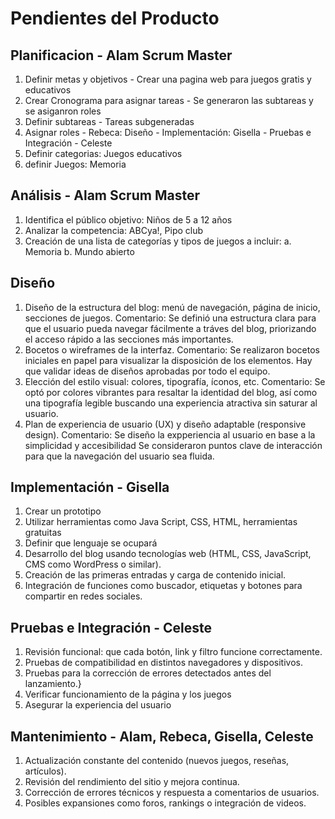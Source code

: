 # Pendientes del Producto
## Planificacion -  Alam Scrum Master
1. Definir metas y objetivos - Crear una pagina web para juegos gratis y educativos
2. Crear Cronograma para asignar tareas -  Se generaron las subtareas y se asiganron roles
3. Definir subtareas - Tareas subgeneradas
4. Asignar roles - Rebeca: Diseño - Implementación: Gisella - Pruebas e Integración - Celeste
5. Definir categorias: Juegos educativos
6. definir Juegos: Memoria


## Análisis - Alam Scrum Master
1. Identifica el público objetivo: Niños de 5 a 12 años
2. Analizar la competencia: ABCya!, Pipo club
3. Creación de una lista de categorías y tipos de juegos a incluir:
    a. Memoria
    b. Mundo abierto

## Diseño
1. Diseño de la estructura del blog: menú de navegación, página de inicio, secciones de juegos. 
    Comentario: Se definió una estructura clara para que el usuario pueda navegar fácilmente a tráves del blog, priorizando el acceso rápido a las secciones más importantes.
2. Bocetos o wireframes de la interfaz.
    Comentario: Se realizaron bocetos iniciales en papel para visualizar la disposición de los elementos. Hay que validar ideas de diseños aprobadas por todo el equipo. 
3. Elección del estilo visual: colores, tipografía, íconos, etc.
    Comentario: Se optó por colores vibrantes para resaltar la identidad del blog, así como una tipografía legible buscando una experiencia atractiva sin saturar al usuario.
4. Plan de experiencia de usuario (UX) y diseño adaptable (responsive design).
    Comentario: Se diseño la expperiencia al usuario en base a la simplicidad y accesibilidad Se consideraron puntos clave de interacción para que la navegación del usuario sea fluida.


## Implementación - Gisella
1. Crear un prototipo
2. Utilizar herramientas como Java Script, CSS, HTML, herramientas gratuitas
3. Definir que lenguaje se ocupará
4. Desarrollo del blog usando tecnologías web (HTML, CSS, JavaScript, CMS como WordPress o similar).
5. Creación de las primeras entradas y carga de contenido inicial.
6. Integración de funciones como buscador, etiquetas y botones para compartir en redes sociales.

## Pruebas e Integración - Celeste
1. Revisión funcional: que cada botón, link y filtro funcione correctamente.
2. Pruebas de compatibilidad en distintos navegadores y dispositivos.
3. Pruebas para la corrección de errores detectados antes del lanzamiento.}
4. Verificar funcionamiento de la página y los juegos
5. Asegurar la experiencia del usuario

## Mantenimiento - Alam, Rebeca, Gisella, Celeste
1. Actualización constante del contenido (nuevos juegos, reseñas, artículos).
2. Revisión del rendimiento del sitio y mejora continua.
3. Corrección de errores técnicos y respuesta a comentarios de usuarios.
4. Posibles expansiones como foros, rankings o integración de videos.